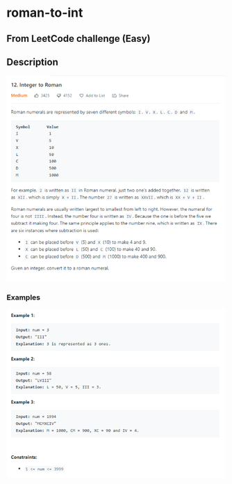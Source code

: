# roman-to-int
## From LeetCode challenge (Easy) 

## Description
![alt text](https://github.com/farhang103/roman-to-int/blob/main/images/1.PNG)

### Examples
![alt text](https://github.com/farhang103/roman-to-int/blob/main/images/2.PNG)
